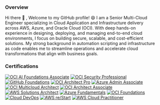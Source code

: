 ### Overview  
Hi there 👋 , Welcome to my GitHub profile! 😄
I am a Senior Multi-Cloud Engineer specializing in Cloud Application and Infrastructure delivery across AWS, Azure, and Oracle Cloud (OCI). With deep hands-on experience in designing, deploying, and managing end-to-end cloud environments, I focus on building secure, scalable, and cost-efficient solutions. My strong background in automation scripting and infrastructure as code enables me to streamline operations and accelerate cloud transformations that align with business goals.


### Certifications
[![OCI AI Foundations Associate](https://img.shields.io/badge/Oracle-Cloud_Infrastructure_AI_Foundations_Associate-F80000?style=for-the-badge&logo=oracle&logoColor=white)](https://catalog-education.oracle.com)
[![OCI Security Professional](https://img.shields.io/badge/Oracle-Cloud_Security_Professional-F80000?style=for-the-badge&logo=oracle&logoColor=white)](https://catalog-education.oracle.com)
[![GitHub Foundations](https://img.shields.io/badge/GitHub-Foundations_Certification-181717?style=for-the-badge&logo=github&logoColor=white)](https://www.github.com)
[![OCI Architect Pro](https://img.shields.io/badge/Oracle-Cloud_Architect_Professional-F80000?style=for-the-badge&logo=oracle&logoColor=white)](https://catalog-education.oracle.com)
[![Azure Admin Associate](https://img.shields.io/badge/Microsoft-Azure_Administrator_Associate-0078D4?style=for-the-badge&logo=microsoftazure&logoColor=white)](https://learn.microsoft.com/en-us/certifications/exams/az-104/)
[![OCI Multicloud Architect](https://img.shields.io/badge/Oracle-Multicloud_Architect-F80000?style=for-the-badge&logo=oracle&logoColor=white)](https://catalog-education.oracle.com)
[![OCI Architect Associate](https://img.shields.io/badge/Oracle-Cloud_Architect_Associate-F80000?style=for-the-badge&logo=oracle&logoColor=white)](https://catalog-education.oracle.com)
[![AWS Solutions Architect](https://img.shields.io/badge/AWS-Solutions_Architect_Associate-FF9900?style=for-the-badge&logo=amazonaws&logoColor=white)](https://aws.amazon.com/certification/certified-solutions-architect-associate/)
[![Azure Fundamentals](https://img.shields.io/badge/Microsoft-Azure_Fundamentals-0078D4?style=for-the-badge&logo=microsoftazure&logoColor=white)](https://learn.microsoft.com/en-us/certifications/exams/az-900/)
[![OCI Foundations](https://img.shields.io/badge/Oracle-Cloud_Foundations-F80000?style=for-the-badge&logo=oracle&logoColor=white)](https://catalog-education.oracle.com)
[![Cloud DevOps](https://img.shields.io/badge/Udacity-Advanced_Cloud_DevOps-01B3E3?style=for-the-badge&logo=udacity&logoColor=white)](https://www.udacity.com)
[![AWS re/Start](https://img.shields.io/badge/AWS-re%2FStart_Graduate-FF9900?style=for-the-badge&logo=amazonaws&logoColor=white)](https://aws.amazon.com/training/restart/)
[![AWS Cloud Practitioner](https://img.shields.io/badge/AWS-Cloud_Practitioner-FF9900?style=for-the-badge&logo=amazonaws&logoColor=white)](https://aws.amazon.com/certification/certified-cloud-practitioner/)
